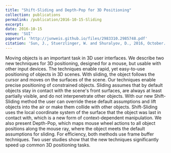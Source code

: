 ```yaml
---
title: "Shift-Sliding and Depth-Pop for 3D Positioning"
collection: publications
permalink: /publication/2016-10-15-Sliding
excerpt:
date: 2016-10-15
venue: 'SUI'
paperurl: 'http://junweis.github.io/files/2983310.2985748.pdf'
citation: 'Sun, J., Stuerzlinger, W. and Shuralyov, D., 2016, October. Shift-sliding and depth-pop for 3D positioning. In Proceedings of the 2016 Symposium on Spatial User Interaction (pp. 69-78).'
---
```

Moving objects is an important task in 3D user interfaces. We describe two new techniques for 3D positioning, designed for a mouse, but usable with other input devices. The techniques enable rapid, yet easy-to-use positioning of objects in 3D scenes. With sliding, the object follows the cursor and moves on the surfaces of the scene. Our techniques enable precise positioning of constrained objects. Sliding assumes that by default objects stay in contact with the scene's front surfaces, are always at least partially visible, and do not interpenetrate other objects. With our new Shift-Sliding method the user can override these default assumptions and lift objects into the air or make them collide with other objects. Shift-Sliding uses the local coordinate system of the surface that the object was last in contact with, which is a new form of context-dependent manipulation. We also present Depth-Pop, which maps mouse wheel actions to all object positions along the mouse ray, where the object meets the default assumptions for sliding. For efficiency, both methods use frame buffer techniques. Two user studies show that the new techniques significantly speed up common 3D positioning tasks.

<!-- lite-youtube custom element -->
<link rel="stylesheet" href="https://paulirish.github.io/lite-youtube-embed/src/lite-yt-embed.css" />
<script src="https://paulirish.github.io/lite-youtube-embed/src/lite-yt-embed.js"></script>

<lite-youtube videoid="u18AedgfT8A"></lite-youtube>
